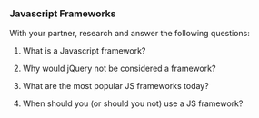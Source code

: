 ### Javascript Frameworks

With your partner, research and answer the following questions:

  1. What is a Javascript framework?

  2. Why would jQuery not be considered a framework?

  3. What are the most popular JS frameworks today?

  4. When should you (or should you not) use a JS framework?
